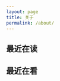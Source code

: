 ```yaml
---
layout: page
title: 关于
permalink: /about/
---
```


## 最近在读

<script type="text/javascript" src="http://www.douban.com/service/badge/83754963/?selection=latest&amp;picsize=small&amp;hideself=on&amp;show=dolist&amp;n=8&amp;hidelogo=on&amp;cat=book&amp;columns=4"></script>


## 最近在看

<script type="text/javascript" src="http://www.douban.com/service/badge/83754963/?selection=latest&amp;picsize=small&amp;hideself=on&amp;show=dolist&amp;n=8&amp;hidelogo=on&amp;cat=movie&amp;columns=4"></script>
